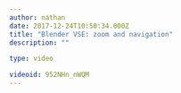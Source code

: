 ```yaml
---
author: nathan
date: 2017-12-24T10:50:34.000Z
title: "Blender VSE: zoom and navigation"
description: ""

type: video

videoid: 952NHn_nWQM
---
```


